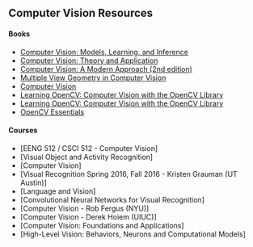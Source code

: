 ## Computer Vision Resources

#### Books

* [Computer Vision: Models, Learning, and Inference](http://www.computervisionmodels.com/)
* [Computer Vision: Theory and Application](http://szeliski.org/Book/)
* [Computer Vision: A Modern Approach (2nd edition)](https://www.amazon.com/Computer-Vision-Modern-Approach-2nd/dp/013608592X/ref=dp_ob_title_bk)
* [Multiple View Geometry in Computer Vision](https://www.robots.ox.ac.uk/~vgg/hzbook/)
* [Computer Vision ](https://www.amazon.com/Computer-Vision-Linda-G-Shapiro/dp/0130307963)
* [Learning OpenCV: Computer Vision with the OpenCV Library](https://www.amazon.com/Learning-OpenCV-Computer-Vision-Library/dp/0596516134)
* [Learning OpenCV: Computer Vision with the OpenCV Library](https://www.pyimagesearch.com/practical-python-opencv/)
* [OpenCV Essentials](https://www.amazon.com/OpenCV-Essentials-Oscar-Deniz-Suarez/dp/1783984244/ref=sr_1_1?s=books&ie=UTF8&qid=1424594237&sr=1-1&keywords=opencv+essentials#)

#### Courses

* [EENG 512 / CSCI 512 - Computer Vision]
* [Visual Object and Activity Recognition]
* [Computer Vision]
* [Visual Recognition Spring 2016, Fall 2016 - Kristen Grauman (UT Austin)]
* [Language and Vision]
* [Convolutional Neural Networks for Visual Recognition]
* [Computer Vision - Rob Fergus (NYU)]
* [Computer Vision - Derek Hoiem (UIUC)]
* [Computer Vision: Foundations and Applications]
* [High-Level Vision: Behaviors, Neurons and Computational Models]